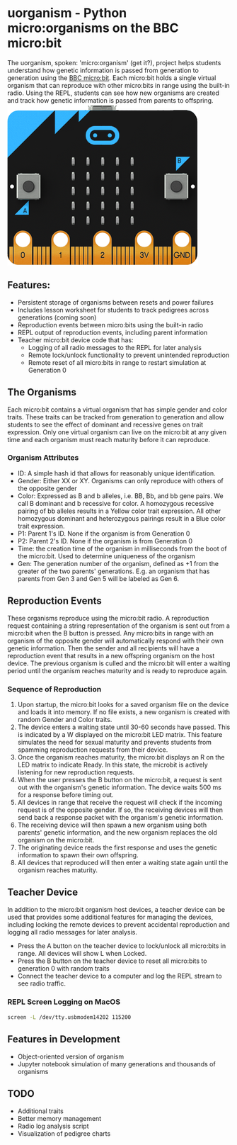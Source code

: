 # uorganism - Python micro:organisms on the BBC micro:bit

The uorganism, spoken: 'micro:organism' (get it?), project helps students understand how genetic information is passed from generation to generation using the [BBC micro:bit](https://www.microbit.org). Each micro:bit holds a single virtual organism that can reproduce with other micro:bits in range using the built-in radio. Using the REPL, students can see how new organisms are created and track how genetic information is passed from parents to offspring.
![microbit](static/microbit-front.png "The BBC micro:bit")

## Features:
* Persistent storage of organisms between resets and power failures
* Includes lesson worksheet for students to track pedigrees across generations (coming soon)
* Reproduction events between micro:bits using the built-in radio
* REPL output of reproduction events, including parent information
* Teacher micro:bit device code that has:
  * Logging of all radio messages to the REPL for later analysis
  * Remote lock/unlock functionality to prevent unintended reproduction
  * Remote reset of all micro:bits in range to restart simulation at Generation 0
  
## The Organisms
Each micro:bit contains a virtual organism that has simple gender and color traits. These traits can be tracked from generation to generation and allow students to see the effect of dominant and recessive genes on trait expression. Only one virtual organism can live on the micro:bit at any given time and each organism must reach maturity before it can reproduce. 

### Organism Attributes
* ID: A simple hash id that allows for reasonably unique identification.
* Gender: Either XX or XY. Organisms can only reproduce with others of the opposite gender
* Color: Expressed as B and b alleles, i.e. BB, Bb, and bb gene pairs. We call B dominant and b recessive for color. A homozygous recessive pairing of bb alleles results in a Yellow color trait expression. All other homozygous dominant and heterozygous pairings result in a Blue color trait expression.
* P1: Parent 1's ID. None if the organism is from Generation 0
* P2: Parent 2's ID. None if the organism is from Generation 0
* Time: the creation time of the organism in milliseconds from the boot of the micro:bit. Used to determine uniqueness of the organism
* Gen: The generation number of the organism, defined as +1 from the greater of the two parents' generations. E.g. an organism that has parents from Gen 3 and Gen 5 will be labeled as Gen 6.

## Reproduction Events
These organisms reproduce using the micro:bit radio. A reproduction request containing a string representation of the organism is sent out from a micro:bit when the B button is pressed. Any micro:bits in range with an organism of the opposite gender will automatically respond with their own genetic information. Then the sender and all recipients will have a reproduction event that results in a new offspring organism on the host device. The previous organism is culled and the micro:bit will enter a waiting period until the organism reaches maturity and is ready to reproduce again.

### Sequence of Reproduction
1. Upon startup, the micro:bit looks for a saved organism file on the device and loads it into memory. If no file exists, a new organism is created with random Gender and Color traits.
2. The device enters a waiting state until 30-60 seconds have passed. This is indicated by a W displayed on the micro:bit LED matrix. This feature simulates the need for sexual maturity and prevents students from spamming reproduction requests from their device.
3. Once the organism reaches maturity, the micro:bit displays an R on the LED matrix to indicate Ready. In this state, the microbit is actively listening for new reproduction requests.
4. When the user presses the B button on the micro:bit, a request is sent out with the organism's genetic information. The device waits 500 ms for a response before timing out.
5. All devices in range that receive the request will check if the incoming request is of the opposite gender. If so, the receiving devices will then send back a response packet with the organism's genetic information.
6. The receiving device will then spawn a new organism using both parents' genetic information, and the new organism replaces the old organism on the micro:bit.
7. The originating device reads the first response and uses the genetic information to spawn their own offspring.
8. All devices that reproduced will then enter a waiting state again until the organism reaches maturity. 

## Teacher Device
In addition to the micro:bit organism host devices, a teacher device can be used that provides some additional features for managing the devices, including locking the remote devices to prevent accidental reproduction and logging all radio messages for later analysis.

* Press the A button on the teacher device to lock/unlock all micro:bits in range. All devices will show L when Locked.
* Press the B button on the teacher device to reset all micro:bits to generation 0 with random traits
* Connect the teacher device to a computer and log the REPL stream to see radio traffic.

### REPL Screen Logging on MacOS
``` BASH
screen -L /dev/tty.usbmodem14202 115200
```

## Features in Development
* Object-oriented version of organism
* Jupyter notebook simulation of many generations and thousands of organisms

## TODO
* Additional traits
* Better memory management
* Radio log analysis script
* Visualization of pedigree charts